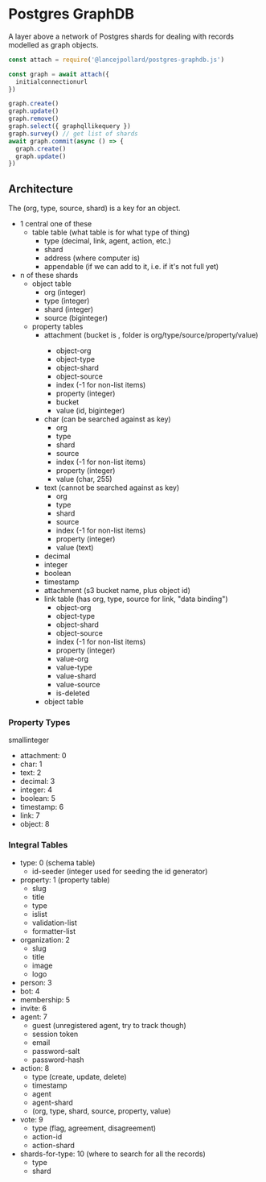 
# Postgres GraphDB

A layer above a network of Postgres shards for dealing with records modelled as graph objects.

```js
const attach = require('@lancejpollard/postgres-graphdb.js')

const graph = await attach({
  initialconnectionurl
})

graph.create()
graph.update()
graph.remove()
graph.select({ graphqllikequery })
graph.survey() // get list of shards
await graph.commit(async () => {
  graph.create()
  graph.update()
})
```

## Architecture

The (org, type, source, shard) is a key for an object.

- 1 central one of these
  - table table (what table is for what type of thing)
    - type (decimal, link, agent, action, etc.)
    - shard
    - address (where computer is)
    - appendable (if we can add to it, i.e. if it's not full yet)
- n of these shards
  - object table
    - org (integer)
    - type (integer)
    - shard (integer)
    - source (biginteger)
  - property tables
    - attachment (bucket is <shard>, folder is org/type/source/property/value)
      - object-org
      - object-type
      - object-shard
      - object-source
      - index (-1 for non-list items)
      - property (integer)
      - bucket
      - value (id, biginteger)
    - char (can be searched against as key)
      - org
      - type
      - shard
      - source
      - index (-1 for non-list items)
      - property (integer)
      - value (char, 255)
    - text (cannot be searched against as key)
      - org
      - type
      - shard
      - source
      - index (-1 for non-list items)
      - property (integer)
      - value (text)
    - decimal
    - integer
    - boolean
    - timestamp
    - attachment (s3 bucket name, plus object id)
    - link table (has org, type, source for link, "data binding")
      - object-org
      - object-type
      - object-shard
      - object-source
      - index (-1 for non-list items)
      - property (integer)
      - value-org
      - value-type
      - value-shard
      - value-source
      - is-deleted
    - object table

### Property Types

smallinteger

- attachment: 0
- char: 1
- text: 2
- decimal: 3
- integer: 4
- boolean: 5
- timestamp: 6
- link: 7
- object: 8

### Integral Tables

- type: 0 (schema table)
  - id-seeder (integer used for seeding the id generator)
- property: 1 (property table)
  - slug
  - title
  - type
  - islist
  - validation-list
  - formatter-list
- organization: 2
  - slug
  - title
  - image
  - logo
- person: 3
- bot: 4
- membership: 5
- invite: 6
- agent: 7
  - guest (unregistered agent, try to track though)
  - session token
  - email
  - password-salt
  - password-hash
- action: 8
  - type (create, update, delete)
  - timestamp
  - agent
  - agent-shard
  - (org, type, shard, source, property, value)
- vote: 9
  - type (flag, agreement, disagreement)
  - action-id
  - action-shard
- shards-for-type: 10 (where to search for all the records)
  - type
  - shard
